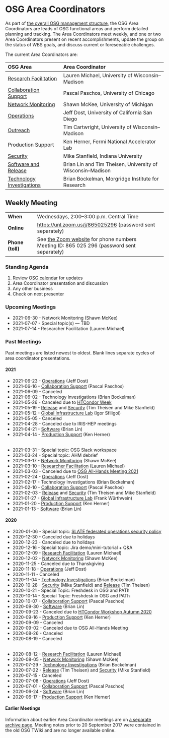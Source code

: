 # OSG Area Coordinators

As part of [the overall OSG management structure](index.md), the OSG Area Coordinators are leads of OSG functional areas
and perform detailed planning and tracking.  The Area Coordinators meet weekly, and one or two Area Coordinators present
on recent accomplishments, update the group on the status of WBS goals, and discuss current or foreseeable challenges.

The current Area Coordinators are:

| OSG Area | Area Coordinator |
| :------- | :--------------- |
| [Research Facilitation](https://opensciencegrid.org/research-facilitation) | Lauren Michael, University of Wisconsin&ndash;Madison |
| [Collaboration Support](https://opensciencegrid.org/collaboration-support/) | Pascal Paschos, University of Chicago |
| [Network Monitoring](https://opensciencegrid.org/networking/) | Shawn McKee, University of Michigan |
| [Operations](https://opensciencegrid.org/operations/) | Jeff Dost, University of California San Diego |
| [Outreach](https://opensciencegrid.org/outreach/) | Tim Cartwright, University of Wisconsin&ndash;Madison |
| Production Support | Ken Herner, Fermi National Accelerator Lab |
| [Security](https://opensciencegrid.org/security/) | Mike Stanfield, Indiana University |
| [Software and Release](https://opensciencegrid.org/technology/) | Brian Lin and Tim Theisen, University of Wisconsin&ndash;Madison |
| [Technology Investigations](https://opensciencegrid.org/technology/) | Brian Bockelman, Morgridge Institute for Research |


## Weekly Meeting

<table>
  <tr> <td><strong>When</strong></td> <td>Wednesdays, 2:00–3:00 p.m. Central Time</td> </tr>
  <tr>
    <td><strong>Online</strong></td>
    <td><a href="https://unl.zoom.us/j/865025296">https://unl.zoom.us/j/865025296</a> (password sent separately)</td>
  </tr>
  <tr>
    <td><strong>Phone (toll)</strong></td>
    <td>
      See <a href="https://unl.zoom.us/zoomconference">the Zoom website</a> for phone numbers<br>
      Meeting ID: 865 025 296 (password sent separately)
    </td>
  </tr>
</table>

### Standing Agenda

1. Review [OSG calendar](https://indico.fnal.gov/categoryDisplay.py?categId=86) for updates
1. Area Coordinator presentation and discussion
1. Any other business
1. Check on next presenter

### Upcoming Meetings

- 2021-06-30 - Network Monitoring (Shawn McKee)
- 2021-07-07 - Special topic(s) &mdash; TBD
- 2021-07-14 - Researcher Facilitation (Lauren Michael)

### Past Meetings

Past meetings are listed newest to oldest.  Blank lines separate cycles of area coordinator presentations.

#### 2021

- 2021-06-23 - [Operations](https://docs.google.com/presentation/d/1cPhXM_izM6ZkrdX9y4TKjavcFoeh-aTVDVeugmJW6OE/) (Jeff Dost)
- 2021-06-16 - [Collaboration Support](https://docs.google.com/presentation/d/1q1VxDxXeIbC0vjOxnomh9KUu7F8B3KwF-0InmrTHOks/) (Pascal Paschos)
- 2021-06-09 - Canceled
- 2021-06-02 - Technology Investigations (Brian Bockelman)
- 2021-05-26 - Canceled due to [HTCondor Week](https://agenda.hep.wisc.edu/event/1579/)
- 2021-05-19 - [Release](https://docs.google.com/document/d/1i_uWrf3XzYYOogvFpWCCcf4zeYuvbRz9OIEDoPCmRoQ/) and [Security](https://drive.google.com/file/d/1rPUMHETvp837SvAXPqXDsBTBls-3k_bb/) (Tim Theisen and Mike Stanfield)
- 2021-05-12 - [Global Infrastructure Lab](https://drive.google.com/file/d/1XXswaN3LQ_U-MNVaNvStsZ4MHXRl8doe/) (Igor Sfiligoi)
- 2021-05-05 - Canceled
- 2021-04-28 - Canceled due to IRIS-HEP meetings
- 2021-04-21 - [Software](https://docs.google.com/presentation/d/1dNjZbaQ4bER782Pa4aJHil-NPQKxfx9BW1bylGh0GbU) (Brian Lin)
- 2021-04-14 - [Production Support](https://drive.google.com/file/d/1B5tCfNHgd3FhQ6mwhwW7GcQl42F17gJq/) (Ken Herner)

<div style="height: 0.5ex"></div>

- 2021-03-31 - Special topic: OSG Slack workspace
- 2021-03-24 - Special topic: AHM debrief
- 2021-03-17 - [Network Monitoring](https://docs.google.com/presentation/d/13YUTx3w2U2c4kouNbGLvZRChMjlXJHahfTAqV4Sg9jg/) (Shawn McKee)
- 2021-03-10 - [Researcher Facilitation](https://docs.google.com/presentation/d/1E1pGoYIYbb1BnXx501i3fvAHW0q9PC163uDXFh5SNZo/) (Lauren Michael)
- 2021-03-03 - Canceled due to [OSG All-Hands Meeting 2021](https://opensciencegrid.org/all-hands/2021/)
- 2021-02-24 - [Operations](https://docs.google.com/presentation/d/1TG5AOK548F3Z_Uh1ue5DnJJeQ_I3mjYgoktwmtGAyY8/) (Jeff Dost)
- 2021-02-17 - Technology Investigations (Brian Bockelman)
- 2021-02-10 - [Collaboration Support](https://docs.google.com/presentation/d/1txOVEiFsCXC9lZXlVsknCfiep9vzMsDIVfknxyyoq_o/) (Pascal Paschos)
- 2021-02-03 - [Release](https://docs.google.com/document/d/1dh6cAqPL5s_ppcGAZ7KuyobK26yUBLy2y9lGQ4EH_nU/) and [Security](https://drive.google.com/file/d/1tcSMbat-jJVTMOkUCVkGMVKFUngw9kXm/) (Tim Theisen and Mike Stanfield)
- 2021-01-27 - [Global Infrastructure Lab](https://drive.google.com/file/d/1hHrDY6LdB-oU8aimIeyJwPaF6uDmUEVl/) (Frank Würthwein)
- 2021-01-20 - [Production Support](https://drive.google.com/file/d/1-QCXvcUc-cshTdM92a_rzaUg_NYEtGuk/) (Ken Herner)
- 2021-01-13 - [Software](https://docs.google.com/presentation/d/15Sbe7LgwCxPVG9gzKFJAyT8OQqrOInhPwiaiEzIzHUU/) (Brian Lin)

#### 2020

- 2020-01-06 - Special topic: [SLATE federated operations security policy](https://docs.google.com/presentation/d/1FG_UJLpmhKfTcrIBZSdfwWWI2mKbl6VGgZNRg7Yu3-0/)
- 2020-12-30 - Canceled due to holidays
- 2020-12-23 - Canceled due to holidays
- 2020-12-16 - Special topic: Jira demo/mini-tutorial + Q&amp;A
- 2020-12-09 - [Research Facilitation](https://docs.google.com/presentation/d/1_hDoRGRvs4Ja4M_mM1uAvtjxMeCNZPF3QKmBxPR4mFA) (Lauren Michael)
- 2020-12-02 - [Network Monitoring](https://drive.google.com/file/d/1TfDQBeQKXcHwyxi714GKB611g3t8U0uH/) (Shawn McKee)
- 2020-11-25 - Canceled due to Thanskgiving
- 2020-11-18 - [Operations](https://docs.google.com/presentation/d/1uD6bjIC3mEv_KVOKB5Oo7MOSKhXIJ5j4xUj3HnZtOdw/) (Jeff Dost)
- 2020-11-11 - Canceled
- 2020-11-04 - [Technology Investigations](https://drive.google.com/file/d/1gv0kucFJoVisZDeS6VMmzJ9g5fq1RM-r/) (Brian Bockelman)
- 2020-10-28 - [Security](https://drive.google.com/file/d/1-5EU59il1zQjixY0H7tEBxamgl0Bk_D9) (Mike Stanfield) and [Release](https://docs.google.com/document/d/1jEaEUgohCwe4_7Hy-erZG7K3DgWfkWaIs3mgORFQ1SE) (Tim Theisen)
- 2020-10-21 - Special Topic: Freshdesk in OSG and PATh
- 2020-10-14 - Special Topic: Freshdesk in OSG and PATh
- 2020-10-07 - [Collaboration Support](https://drive.google.com/file/d/1wzwunqiV3elXu2zME3x3PhEZ71EMH6rw/) (Pascal Paschos)
- 2020-09-30 - [Software](https://docs.google.com/presentation/d/1dhsx4nP0spzOFrVM_Q7RsG1b0vOqm486iSGHi-ZhzXg/) (Brian Lin)
- 2020-09-23 - Canceled due to [HTCondor Workshop Autumn 2020](https://indico.cern.ch/event/936993/)
- 2020-09-16 - [Production Support](https://drive.google.com/file/d/1xAMSSyDiftGZPIvDdQu4w4kybG-RGR00/) (Ken Herner)
- 2020-09-09 - Canceled
- 2020-09-02 - Canceled due to OSG All-Hands Meeting
- 2020-08-26 - Canceled
- 2020-08-19 - Canceled

<div style="height: 0.5ex"></div>

- 2020-08-12 - [Research Facilitation](https://docs.google.com/presentation/d/19u9sbbt3d-cPlGPh_OtNXQFjnPivxGMnaisvgJ3V53U/) (Lauren Michael)
- 2020-08-05 - [Network Monitoring](https://drive.google.com/file/d/1yO2_KZGzBGbZrb03KM3SYCb9cJRMx6Ly/) (Shawn McKee)
- 2020-07-29 - [Technology Investigations](https://drive.google.com/file/d/1O9UBzS7OIwtDseTIIoSM_d4yHZd7LG-x/) (Brian Bockelman)
- 2020-07-22 - [Release](https://docs.google.com/document/d/1O9XjZJHEEAadtbt_FILfqFFLUYiVWQsp4FJCXfMPpZA) (Tim Theisen) and [Security](https://drive.google.com/file/d/1wsRXKIzB88P1Z5CeYTu1NU9exszAfMbn/) (Mike Stanfield)
- 2020-07-15 - Canceled
- 2020-07-08 - [Operations](https://docs.google.com/presentation/d/1J9IWf0UYRqZ6TVPEusNuwPlT9TlwvNkHUKcmmhEWnuU/) (Jeff Dost)
- 2020-07-01 - [Collaboration Support](https://drive.google.com/file/d/1MMzNrBYxjLfeJQ2yvaHEg4L-g-6s_7NP/) (Pascal Paschos)
- 2020-06-24 - [Software](https://docs.google.com/presentation/d/1mEz1G9VofLViPlqIHzy15ey6EHck_b2pampDSUNV-wI/) (Brian Lin)
- 2020-06-17 - [Production Support](https://drive.google.com/file/d/1jtCYd7Kh4omqZwHpFJB5cFQhhwgq1uOG/) (Ken Herner)

#### Earlier Meetings

Information about earlier Area Coordinator meetings are on [a separate archive page](ac-meeting-archive.md).  Meeting
notes prior to 20 September 2017 were contained in the old OSG TWiki and are no longer available online.
